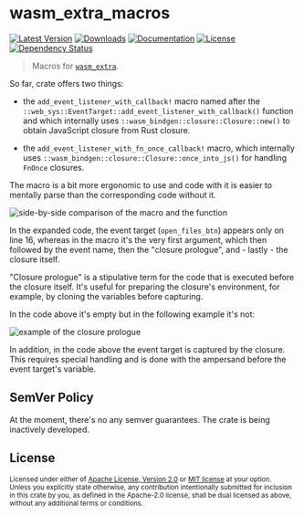 # wasm_extra_macros

[![Latest Version](https://img.shields.io/crates/v/wasm_extra_macros.svg)][`wasm_extra_macros`]
[![Downloads](https://img.shields.io/crates/d/wasm_extra_macros.svg)][`wasm_extra_macros`]
[![Documentation](https://docs.rs/wasm_extra_macros/badge.svg)][`wasm_extra_macros`/docs]
[![License](https://img.shields.io/crates/l/wasm_extra_macros.svg)][`wasm_extra_macros`/license]
[![Dependency Status](https://deps.rs/repo/github/JohnScience/wasm_extra_macros/status.svg)][`wasm_extra_macros`/dep_status]

> Macros for [`wasm_extra`].

So far, crate offers two things:

* the `add_event_listener_with_callback!` macro named after the
`::web_sys::EventTarget::add_event_listener_with_callback()` function
and which internally uses `::wasm_bindgen::closure::Closure::new()`
to obtain JavaScript closure from Rust closure.

* the `add_event_listener_with_fn_once_callback!` macro,
which internally uses `::wasm_bindgen::closure::Closure::once_into_js()`
for handling `FnOnce` closures.

The macro is a bit more ergonomic to use and code with it is easier to mentally
parse than the corresponding code without it.

![side-by-side comparison of the macro and the function](https://i.imgur.com/YQ8QkYf.png)

In the expanded code, the event target (`open_files_btn`) appears only on line
16, whereas in the macro it's the very first argument, which then followed by
the event name, then the "closure prologue", and - lastly - the closure itself.

"Closure prologue" is a stipulative term for the code that is executed before
the closure itself. It's useful for preparing the closure's environment, for
example, by cloning the variables before capturing.

In the code above it's empty but in the following example it's not:

![example of the closure prologue](https://i.imgur.com/K3DK2vn.png)

In addition, in the code above the event target is captured by the closure.
This requires special handling and is done with the ampersand before the
event target's variable.

## SemVer Policy

At the moment, there's no any semver guarantees. The crate is being inactively developed.

## License

<sup>
Licensed under either of <a href="LICENSE-APACHE">Apache License, Version
2.0</a> or <a href="LICENSE-MIT">MIT license</a> at your option.
</sup>

<br>

<sub>
Unless you explicitly state otherwise, any contribution intentionally submitted
for inclusion in this crate by you, as defined in the Apache-2.0 license, shall
be dual licensed as above, without any additional terms or conditions.
</sub>

[`wasm_extra`]: https://crates.io/crates/wasm_extra
[`wasm_extra_macros`]: https://crates.io/crates/wasm_extra_macros
[`wasm_extra_macros`/docs]: https://docs.rs/wasm_extra_macros
[`wasm_extra_macros`/license]: https://github.com/JohnScience/wasm_extra_macros#license
[`wasm_extra_macros`/dep_status]: https://deps.rs/repo/github/JohnScience/wasm_extra_macros
